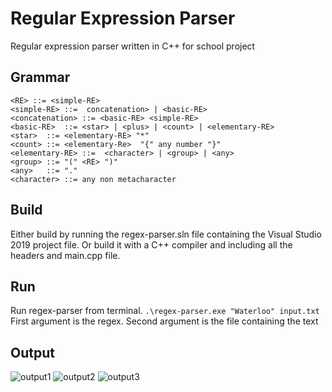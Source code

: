 # Regular Expression Parser
Regular expression parser written in C++ for school project

## Grammar
```
<RE> ::= <simple-RE>
<simple-RE>	::=  concatenation> | <basic-RE> 
<concatenation> ::= <basic-RE> <simple-RE> 
<basic-RE>	::= <star> | <plus> | <count> | <elementary-RE>
<star>	::=	<elementary-RE> "*"
<count> ::= <elementary-Re>  "{" any number "}"
<elementary-RE>	::=	 <character> | <group> | <any> 
<group>	::=	"(" <RE> ")"
<any>	::=	"."
<character>	::= any non metacharacter
 ```
 
## Build

Either build by running the regex-parser.sln file containing the Visual Studio 2019 project file.
Or build it with a C++ compiler and including all the headers and main.cpp file.

## Run

Run regex-parser from terminal. 
`.\regex-parser.exe "Waterloo" input.txt`
First argument is the regex.
Second argument is the file containing the text



## Output
![output1](https://user-images.githubusercontent.com/43440295/80920120-064f4a00-8d6e-11ea-8e64-ca49e4631904.PNG)
![output2](https://user-images.githubusercontent.com/43440295/80920171-5a5a2e80-8d6e-11ea-8738-aee6b5827a95.PNG)
![output3](https://user-images.githubusercontent.com/43440295/80920296-20d5f300-8d6f-11ea-8068-083c6bf3264d.PNG)
